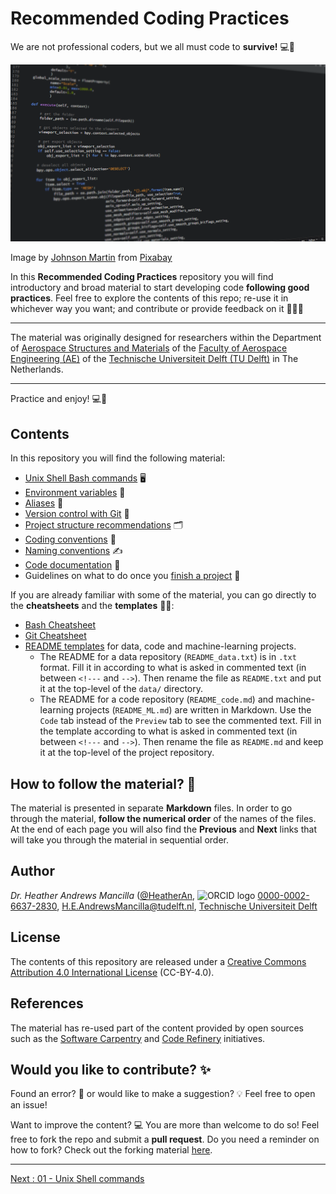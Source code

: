 # Recommended Coding Practices

We are not professional coders, but we all must code to **survive!** 💻🌟

![fig_code-screen](figures/fig_code-screen.png)

Image by [Johnson Martin](https://pixabay.com/users/johnsonmartin-724525/?utm_source=link-attribution&amp;utm_medium=referral&amp;utm_campaign=image&amp;utm_content=1084923") from [Pixabay](https://pixabay.com/?utm_source=link-attribution&amp;utm_medium=referral&amp;utm_campaign=image&amp;utm_content=1084923)

In this **Recommended Coding Practices** repository you will find introductory and broad material to start developing code **following good practices**. Feel free to explore the contents of this repo; re-use it in whichever way you want; and contribute or provide feedback on it 🙌✨🤝

_______________________

The material was originally designed for researchers within the Department of [Aerospace Structures and Materials](https://www.tudelft.nl/lr/organisatie/afdelingen/aerospace-structures-and-materials) of the [Faculty of Aerospace Engineering (AE)](https://www.tudelft.nl/en/ae) of the [Technische Universiteit Delft (TU Delft)](https://www.tudelft.nl) in The Netherlands. 
________________________

Practice and enjoy! 💻🌟

## Contents

In this repository you will find the following material:
- [Unix Shell Bash commands](https://github.com/HeatherAn/recommended-coding-practices/blob/main/01-Unix-Shell-Commands.md) 🖥️   
- [Environment variables](https://github.com/HeatherAn/recommended-coding-practices/blob/main/03-Environment-Variables.md) 📜  
- [Aliases](https://github.com/HeatherAn/recommended-coding-practices/blob/main/04-Aliases.md) 🧙 
- [Version control with Git](https://github.com/HeatherAn/recommended-coding-practices/blob/main/06-Version-Control-With-Git.md) 📌 
- [Project structure recommendations](https://github.com/HeatherAn/recommended-coding-practices/blob/main/14-Project-Structure.md) 🗂️
- [Coding conventions](https://github.com/HeatherAn/recommended-coding-practices/blob/main/15-Coding-Conventions.md) 🧹   
- [Naming conventions](https://github.com/HeatherAn/recommended-coding-practices/blob/main/18-Naming-Conventions.md) ✍️   
- [Code documentation](https://github.com/HeatherAn/recommended-coding-practices/blob/main/20-Code-Documentation.md) 📝  
- Guidelines on what to do once you [finish a project](https://github.com/HeatherAn/recommended-coding-practices/blob/main/22-Publish-Or-Archive.md) 🚀     

If you are already familiar with some of the material, you can go directly to the **cheatsheets** and the **templates** 🧠🔖:  
- [Bash Cheatsheet](https://github.com/HeatherAn/recommended-coding-practices/blob/main/05-Bash-Cheatsheet.md)  
- [Git Cheatsheet](https://github.com/HeatherAn/recommended-coding-practices/blob/main/13-Git-Cheatsheet.md)  
- [README templates](https://github.com/HeatherAn/recommended-coding-practices/tree/main/templates) for data, code and machine-learning projects.  
    * The README for a data repository (`README_data.txt`) is in `.txt` format. Fill it in according to what is asked in commented text (in between `<!---` and `-->`). Then rename the file as `README.txt` and put it at the top-level of the `data/` directory.      
    * The README for a code repository (`README_code.md`) and machine-learning projects (`README_ML.md`) are written in Markdown. Use the `Code` tab instead of the `Preview` tab to see the commented text. Fill in the template according to what is asked in commented text (in between `<!---` and `-->`). Then rename the file as `README.md` and keep it at the top-level of the project repository.    


## How to follow the material? 🧠

The material is presented in separate **Markdown** files. In order to go through the material, **follow the numerical order** of the names of the files. At the end of each page you will also find the **Previous** and **Next** links that will take you through the material in sequential order.

## Author

*Dr. Heather Andrews Mancilla* ([@HeatherAn](https://github.com/HeatherAn), ![ORCID logo](https://info.orcid.org/wp-content/uploads/2019/11/orcid_16x16.png) [0000-0002-6637-2830](https://orcid.org/0000-0002-6637-2830), H.E.AndrewsMancilla@tudelft.nl, [Technische Universiteit Delft](https://www.tudelft.nl/) 

## License

The contents of this repository are released under a [Creative Commons Attribution 4.0 International License](https://creativecommons.org/licenses/by/4.0/) (CC-BY-4.0). 

## References

The material has re-used part of the content provided by open sources such as the [Software Carpentry](https://software-carpentry.org/) and [Code Refinery](https://coderefinery.org/) initiatives.

## Would you like to contribute? ✨

Found an error? 🐛 or would like to make a suggestion? 💡 Feel free to open an issue! 

Want to improve the content? 💻 You are more than welcome to do so! Feel free to fork the repo and submit a **pull request**. Do you need a reminder on how to fork? Check out the forking material [here](https://github.com/HeatherAn/recommended-coding-practices/blob/main/12-Cloning-and-Forking.md).   

_________________________

[Next     : 01 - Unix Shell commands](https://github.com/HeatherAn/recommended-coding-practices/blob/main/01-Unix-Shell-Commands.md)